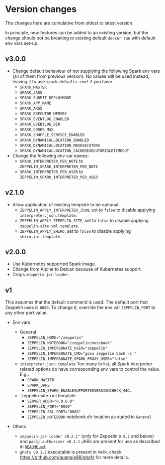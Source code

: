 # Version changes

The changes here are cumulative from oldest to latest version.

In principle, new features can be added to an existing version, but the change
should not be breaking to existing default `docker run` with default env vars
set-up.

## v3.0.0

- Change default behaviour of not supplying the following Spark env vars (all of
  them from previous version). No values will be used instead, leaving it to use
  `spark-defaults.conf` if you have.
  - `SPARK_MASTER`
  - `SPARK_JARS`
  - `SPARK_SUBMIT_DEPLOYMODE`
  - `SPARK_APP_NAME`
  - `SPARK_ARGS`
  - `SPARK_EXECUTOR_MEMORY`
  - `SPARK_EVENTLOG_ENABLED`
  - `SPARK_EVENTLOG_DIR`
  - `SPARK_CORES_MAX`
  - `SPARK_SHUFFLE_SERVICE_ENABLED`
  - `SPARK_DYNAMICALLOCATION_ENABLED`
  - `SPARK_DYNAMICALLOCATION_MAXEXECUTORS`
  - `SPARK_DYNAMICALLOCATION_CACHEDEXECUTORIDLETIMEOUT`
- Change the following env var names:
  - `SPARK_INTERPRETER_PER_NOTE` to `ZEPPELIN_SPARK_INTERPRETER_PER_NOTE`
  - `SPARK_INTERPRETER_PER_USER` to `ZEPPELIN_SPARK_INTERPRETER_PER_USER`

## v2.1.0

- Allow application of existing template to be optional:
  - `ZEPPELIN_APPLY_INTERPRETER_JSON`, set to `false` to disable
    applying `interpreter.json.template`.
  - `ZEPPELIN_APPLY_ZEPPELIN_SITE`, set to `false` to disable applying
    `zeppelin-site.xml.template`.
  - `ZEPPELIN_APPLY_SHIRO`, set to `false` to disable applying
    `shiro.ini.template`.

## v2.0.0

- Use Kubernetes supported Spark image.
- Change from Alpine to Debian because of Kubernetes support.
- Drops `zeppelin-jar-loader`.

## v1

This assumes that the default command is used. The default port that Zeppelin
uses is `8080`. To change it, override the env var `ZEPPELIN_PORT` to any other
port value.

- Env vars
  - General
    - `ZEPPELIN_HOME="/zeppelin"`
    - `ZEPPELIN_NOTEBOOK="/zeppelin/notebook"`
    - `ZEPPELIN_IMPERSONATE_USER="zeppelin"`
    - `ZEPPELIN_IMPERSONATE_CMD="gosu zeppelin bash -c "`
    - `ZEPPELIN_IMPERSONATE_SPARK_PROXY_USER="false"`
  - `interpreter.json.template`
    Too many to list, all Spark interpreter related options do have
    corresponding env vars to control the value. E.g.:
    - `SPARK_MASTER`
    - `SPARK_JARS`
    - `ZEPPELIN_SPARK_ENABLESUPPORTEDVERSIONCHECK`, etc.
  - `zeppelin-site.xml.template
    - `SERVER_ADDR="0.0.0.0"`
    - `ZEPPELIN_PORT="8080"`
    - `ZEPPELIN_SSL_PORT="8080"`
    - `ZEPPELIN_NOTEBOOK` notebook dir location as stated in `General`

- Others
  - `zeppelin-jar-loader v0.2.1"` (only for Zeppelin `0.8.1` and below) and
    `pac4j-authorizer v0.1.1` JARs are present for use as described in
    [`README.md`](README.md).
  - `ghafs v0.1.2` executable is present in `PATH`, check
    <https://github.com/guangie88/ghafs> for more details.
